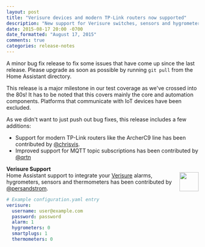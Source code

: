 ```yaml
---
layout: post
title: "Verisure devices and modern TP-Link routers now supported"
description: "New support for Verisure switches, sensors and hygrometers and modern TP-Link routers"
date: 2015-08-17 20:00 -0700
date_formatted: "August 17, 2015"
comments: true
categories: release-notes
---
```


A minor bug fix release to fix some issues that have come up since the last release. Please upgrade as soon as possible by running `git pull` from the Home Assistant directory.

This release is a major milestone in our test coverage as we've crossed into the 80s! It has to be noted that this covers mainly the core and automation components. Platforms that communicate with IoT devices have been excluded.

As we didn't want to just push out bug fixes, this release includes a few additions:

 - Support for modern TP-Link routers like the ArcherC9 line has been contributed by [@chrisvis](https://github.com/chrisvis).
 - Improved support for MQTT topic subscriptions has been contributed by [@qrtn](https://github.com/qrtn)

__Verisure Support__<br>
<img src='/images/supported_brands/verisure.png' style='border:none; box-shadow: none; float: right;' height='50' />
Home Assistant support to integrate your [Verisure](https://www.verisure.com/) alarms, hygrometers, sensors and thermometers has been contributed by [@persandstrom](https://github.com/persandstrom).

```yaml
# Example configuration.yaml entry
verisure:
  username: user@example.com
  password: password
  alarm: 1
  hygrometers: 0
  smartplugs: 1
  thermometers: 0
```
